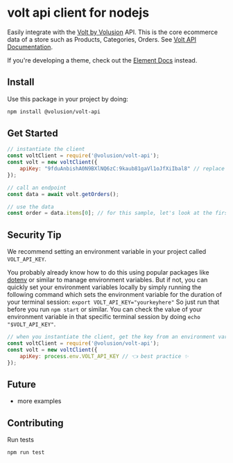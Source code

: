 # volt api client for nodejs

Easily integrate with the [Volt by Volusion](https://volusion.com/volt) API. This is the core ecommerce data of a store such as Products, Categories, Orders. See [Volt API Documentation](https://app.swaggerhub.com/apis-docs/volusion/VOLT). 

If you're developing a theme, check out the [Element Docs](https://www.volusion.com/resource-center/element) instead.

## Install

Use this package in your project by doing:

```bash
npm install @volusion/volt-api
```


## Get Started

```js
// instantiate the client 
const voltClient = require('@volusion/volt-api');
const volt = new voltClient({
    apiKey: "9fduAnbishA0N9BXlNQ6zC:9kaub81gaVl1oJfXiIbal8" // replace with your key
});

// call an endpoint
const data = await volt.getOrders();

// use the data
const order = data.items[0]; // for this sample, let's look at the first order in the array

```

## Security Tip

We recommend setting an environment variable in your project called `VOLT_API_KEY`.

You probably already know how to do this using popular packages like [dotenv](https://www.npmjs.com/package/dotenv) or similar to manage environment variables. But if not, you can quickly set your environment variables locally by simply running the following command which sets the environment variable for the duration of your terminal session: `export VOLT_API_KEY="yourkeyhere"` 
So just run that before you run `npm start` or similar. You can check the value of your environment variable in that specific terminal session by doing `echo "$VOLT_API_KEY"`.


```js
// when you instantiate the client, get the key from an environment variable
const voltClient = require('@volusion/volt-api');
const volt = new voltClient({
    apiKey: process.env.VOLT_API_KEY // 👈 best practice ✨
});
```

## Future

- more examples

## Contributing

Run tests

```bash
npm run test
```